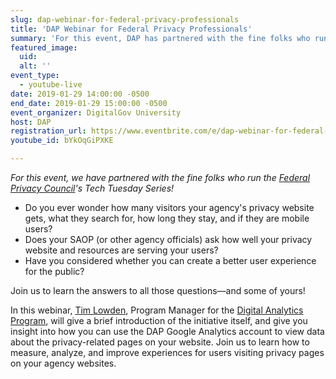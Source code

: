 ```yaml
---
slug: dap-webinar-for-federal-privacy-professionals
title: 'DAP Webinar for Federal Privacy Professionals'
summary: 'For this event, DAP has partnered with the fine folks who run the Federal Privacy Council&#39;s Tech Tuesday Series to teach us how to measure, analyze, and improve experiences for users visiting privacy pages on your agency websites&#46;'
featured_image: 
  uid: 
  alt: ''
event_type: 
  - youtube-live
date: 2019-01-29 14:00:00 -0500
end_date: 2019-01-29 15:00:00 -0500
event_organizer: DigitalGov University
host: DAP
registration_url: https://www.eventbrite.com/e/dap-webinar-for-federal-privacy-professionals-registration-53600065238
youtube_id: bYkOqGiPXKE

---
```


_For this event, we have partnered with the fine folks who run the [Federal Privacy Council](https://www.fpc.gov/)'s Tech Tuesday Series!_ 

* Do you ever wonder how many visitors your agency's privacy website gets, what they search for, how long they stay, and if they are mobile users? 
* Does your SAOP (or other agency officials) ask how well your privacy website and resources are serving your users? 
* Have you considered whether you can create a better user experience for the public?

Join us to learn the answers to all those questions&mdash;and some of yours!

In this webinar, [Tim Lowden](https://digital.gov/authors/tlowden/), Program Manager for the [Digital Analytics Program](https://digital.gov/dap/), will give a brief introduction of the initiative itself, and give you insight into how you can use the DAP Google Analytics account to view data about the privacy-related pages on your website. Join us to learn how to measure, analyze, and improve experiences for users visiting privacy pages on your agency websites. 
